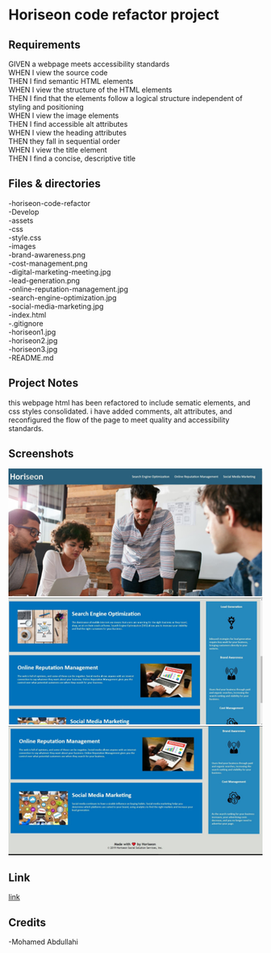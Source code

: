 # Horiseon code refactor project

## Requirements

GIVEN a webpage meets accessibility standards <br />
WHEN I view the source code <br />
THEN I find semantic HTML elements <br />
WHEN I view the structure of the HTML elements <br />
THEN I find that the elements follow a logical structure independent of styling and positioning <br />
WHEN I view the image elements <br />
THEN I find accessible alt attributes <br />
WHEN I view the heading attributes <br />
THEN they fall in sequential order <br />
WHEN I view the title element <br />
THEN I find a concise, descriptive title <br />

## Files & directories

-horiseon-code-refactor <br />
    -Develop <br />
      -assets <br />
        -css <br />
          -style.css <br />
        -images <br />
          -brand-awareness.png <br />
          -cost-management.png <br />
          -digital-marketing-meeting.jpg <br />
          -lead-generation.png <br />
          -online-reputation-management.jpg <br />
          -search-engine-optimization.jpg <br />
          -social-media-marketing.jpg <br />
      -index.html <br />
    -.gitignore <br />
    -horiseon1.jpg <br />
    -horiseon2.jpg <br />
    -horiseon3.jpg <br />
    -README.md <br />

## Project Notes

this webpage html has been refactored to include sematic elements, and css styles consolidated.
i have added comments, alt attributes, and reconfigured the flow of the page to meet quality and accessibility standards.

## Screenshots

<img src="./assets/screenshots/horiseon1.jpg">
<img src="./assets/screenshots/horiseon2.jpg">
<img src="./assets/screenshots/horiseon3.jpg">

## Link

[link](https://github.com/mo9399/horiseon-coderefactor/blob/main/index.html)

## Credits

-Mohamed Abdullahi 
